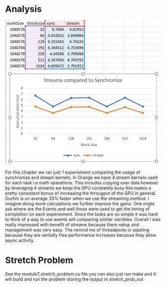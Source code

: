 # Analysis
![Graph of data](./report.png)

For this chapter we ran just 1 experiement comparing the usage of synchronize and stream
kernels. In Orange we have 4 stream kernels used for each task i.e math operations. This
includes copying over data however by leveraging 4 streams we keep the GPU constantly
busy this makes a pretty consistent bonus of increasing the througput of the GPU in general.
Ourtim is on average 33% faster when we use the streaming method. I imagine doing more 
calculations we further improve the gains. One might ask where are the Events and well 
those were used to get the timing of completion on each experiement. Since the tasks are
so simple it was hard to think of a way to use events will comparing similar varribles. 
Overall I was really impressed with benefit of streams because there setup and management
was very easy. The remind me of threadpools or pipeling because they are vertially free 
performance increases because they allow async activity. 

# Stretch Problem
See the module7_stretch_problem.cu file you can also just run make and it will build and run
the problem storing the output in stretch_prob_out

